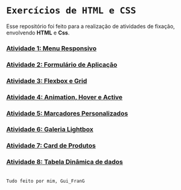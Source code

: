 # `Exercícios de HTML e CSS`

Esse repositório foi feito para a realização de atividades de fixação, envolvendo **HTML** e **Css**.  

### [Atividade 1: Menu Responsivo](https://github.com/GuilhermeFranG/Atividades/tree/main/Atividade_1)
### [Atividade 2: Formulário de Aplicação](https://github.com/GuilhermeFranG/Atividades/tree/main/Atividade_2)
### [Atividade 3: Flexbox e Grid](https://github.com/GuilhermeFranG/Atividades/tree/main/Atividade_3)
### [Atividade 4: Animation, Hover e Active](https://github.com/GuilhermeFranG/Atividades/tree/main/Atividade_4)
### [Atividade 5: Marcadores Personalizados](https://github.com/GuilhermeFranG/Atividades/tree/main/Atividade_5)
### [Atividade 6: Galeria Lightbox](https://github.com/GuilhermeFranG/Atividades/tree/main/Atividade_6)
### [Atividade 7: Card de Produtos](https://github.com/GuilhermeFranG/Atividades/tree/main/Atividade_7)
### [Atividade 8: Tabela Dinâmica de dados](https://github.com/GuilhermeFranG/Atividades/tree/main/Atividade_8) 

\
`Tudo feito por mim, Gui_FranG`
